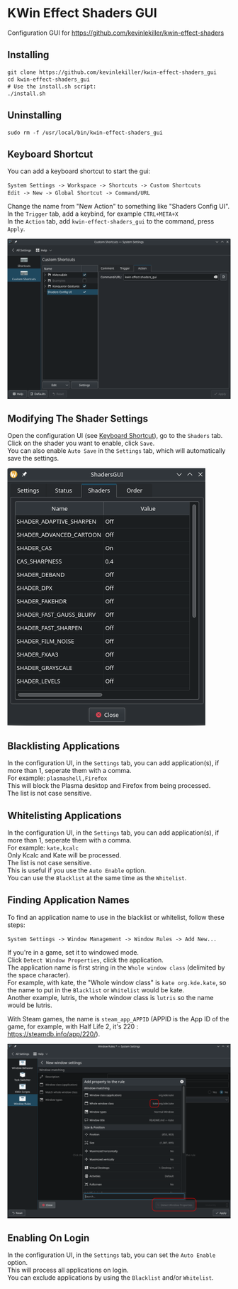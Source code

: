 # KWin Effect Shaders GUI
Configuration GUI for https://github.com/kevinlekiller/kwin-effect-shaders
## Installing
    git clone https://github.com/kevinlekiller/kwin-effect-shaders_gui
    cd kwin-effect-shaders_gui
    # Use the install.sh script:
    ./install.sh
## Uninstalling
    sudo rm -f /usr/local/bin/kwin-effect-shaders_gui
## Keyboard Shortcut
You can add a keyboard shortcut to start the gui:

`System Settings -> Workspace -> Shortcuts -> Custom Shortcuts`\
`Edit -> New -> Global Shortcut -> Command/URL`

Change the name from "New Action" to something like "Shaders Config UI".\
In the `Trigger` tab, add a keybind, for example `CTRL+META+X`\
In the `Action` tab, add `kwin-effect-shaders_gui` to the command, press `Apply`.

![Modifying keyboard shortcuts](https://github.com/kevinlekiller/kwin-effect-shaders_gui/raw/main/images/keyboard_shortcut.png)
## Modifying The Shader Settings
Open the configuration UI (see [Keyboard Shortcut](#keyboard-shortcut)), go to the `Shaders` tab.\
Click on the shader you want to enable, click `Save`.\
You can also enable `Auto Save` in the `Settings` tab, which will automatically save the settings.

![Shaders tab](https://github.com/kevinlekiller/kwin-effect-shaders_gui/raw/main/images/shader_configuration.png)
## Blacklisting Applications
In the configuration UI, in the `Settings` tab, you can add application(s), if more than 1, seperate them with a comma.\
For example: `plasmashell,Firefox`\
This will block the Plasma desktop and Firefox from being processed.\
The list is not case sensitive.
## Whitelisting Applications
In the configuration UI, in the `Settings` tab, you can add application(s), if more than 1, seperate them with a comma.\
For example: `kate,kcalc`\
Only Kcalc and Kate will be processed.\
The list is not case sensitive.\
This is useful if you use the `Auto Enable` option.\
You can use the `Blacklist` at the same time as the `Whitelist`.
## Finding Application Names
To find an application name to use in the blacklist or whitelist, follow these steps:

`System Settings -> Window Management -> Window Rules -> Add New...`

If you're in a game, set it to windowed mode.\
Click `Detect Window Properties`, click the application.\
The application name is first string in the `Whole window class` (delimited by the space character).\
For example, with kate, the "Whole window class" is `kate org.kde.kate`, so the name to put in the `Blacklist` or `Whitelist` would be kate.\
Another example, lutris, the whole window class is `lutris` so the name would be lutris.

With Steam games, the name is `steam_app_APPID` (APPID is the App ID of the game, for example, with Half Life 2, it's 220 : https://steamdb.info/app/220/).

![Find the application name](https://github.com/kevinlekiller/kwin-effect-shaders_gui/raw/main/images/find_application_name.png)
## Enabling On Login
In the configuration UI, in the `Settings` tab, you can set the `Auto Enable` option.\
This will process all applications on login.\
You can exclude applications by using the `Blacklist` and/or `Whitelist`.
